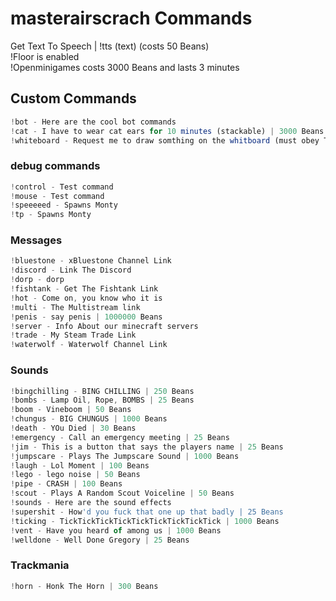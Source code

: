 # masterairscrach Commands
Get Text To Speech | !tts (text) (costs 50 Beans) <br>
!Floor is enabled <br>
!Openminigames costs 3000 Beans and lasts 3 minutes <br>
## Custom Commands <br>
```js
!bot - Here are the cool bot commands
!cat - I have to wear cat ears for 10 minutes (stackable) | 3000 Beans
!whiteboard - Request me to draw somthing on the whitboard (must obey Twitch TOS) | 4000 Beans
```
### debug commands <br>
```js
!control - Test command
!mouse - Test command
!speeeeed - Spawns Monty
!tp - Spawns Monty
```
### Messages <br>
```js
!bluestone - xBluestone Channel Link
!discord - Link The Discord
!dorp - dorp
!fishtank - Get The Fishtank Link
!hot - Come on, you know who it is
!multi - The Multistream link
!penis - say penis | 1000000 Beans
!server - Info About our minecraft servers
!trade - My Steam Trade Link
!waterwolf - Waterwolf Channel Link
```
### Sounds <br>
```js
!bingchilling - BING CHILLING | 250 Beans
!bombs - Lamp Oil, Rope, BOMBS | 25 Beans
!boom - Vineboom | 50 Beans
!chungus - BIG CHUNGUS | 1000 Beans
!death - YOu Died | 30 Beans
!emergency - Call an emergency meeting | 25 Beans
!jim - This is a button that says the players name | 25 Beans
!jumpscare - Plays The Jumpscare Sound | 1000 Beans
!laugh - Lol Moment | 100 Beans
!lego - lego noise | 50 Beans
!pipe - CRASH | 100 Beans
!scout - Plays A Random Scout Voiceline | 50 Beans
!sounds - Here are the sound effects
!supershit - How'd you fuck that one up that badly | 25 Beans
!ticking - TickTickTickTickTickTickTickTickTick | 1000 Beans
!vent - Have you heard of among us | 1000 Beans
!welldone - Well Done Gregory | 25 Beans
```
### Trackmania <br>
```js
!horn - Honk The Horn | 300 Beans
